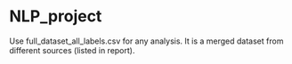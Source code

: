 # NLP_project

Use full_dataset_all_labels.csv for any analysis. It is a merged dataset from different sources (listed in report).